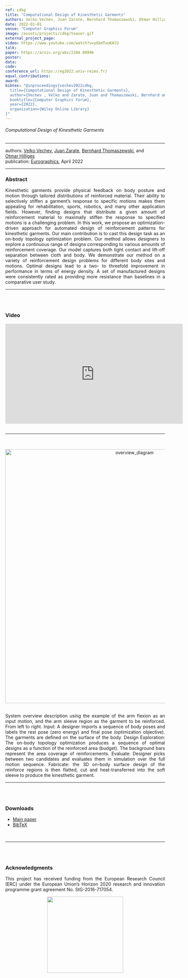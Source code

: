 ```yaml
---
ref: cdkg
title: "Computational Design of Kinesthetic Garments"
authors: Velko Vechev, Juan Zarate, Bernhard Thomaszewski, Otmar Hilliges
date: 2022-01-01
venue: "Computer Graphics Forum"
image: /assets/projects/cdkg/teaser.gif
external_project_page: 
video: https://www.youtube.com/watch?v=yGkmTuoKAlU
talk: 
paper: https://arxiv.org/abs/2204.09996
poster: 
data: 
code: 
conference_url: https://eg2022.univ-reims.fr/
equal_contributions: 
award: 
bibtex: "@inproceedings{vechev2022cdkg,
  title={Computational Design of Kinesthetic Garments},
  author={Vechev , Velko and Zarate, Juan and Thomaszewski, Bernhard and Hilliges, Otmar},
  booktitle={Computer Graphics Forum},
  year={2022},
  organization={Wiley Online Library}
}"
---
```


<h6>Computational Design of Kinesthetic Garments</h6>
<hr />

<div class="fullcol">
    <div class="teaser-info-projectpage">
            <span class="normalcap">authors:</span>
            <span class="authorcap">
                <nobr><a href="/people/vechev/" title="Velko Vechev">Velko Vechev</a>, </nobr>
                <nobr><a href="/people/jzarate//" title="Juan Zarate">Juan Zarate</a>, </nobr>
                <nobr><a href="https://n.ethz.ch/~bthomasz" title="Bernhard Thomaszewski">Bernhard Thomaszewski</a>, </nobr>
        and
                <nobr><a href="/people/hilliges/" title="Otmar Hilliges">Otmar Hilliges</a> </nobr>
            </span>
            <br/>
            <span class="normalcap"><nobr>publication: </nobr></span>
            <span class="authorcap">
                <a class="a-text-ext" href="https://eg2022.univ-reims.fr/" target="_blank" title="Eurographics 2022">Eurographics</a>, April 2022
            </span>
    <br/>
        <hr />
    </div>
</div>

<div class="fullcol">
    <h3>Abstract</h3>
    <p align="justify">
    Kinesthetic garments provide physical feedback on body posture and motion through tailored distributions of reinforced
material. Their ability to selectively stiffen a garment’s response to specific motions makes them appealing for rehabilitation,
sports, robotics, and many other application fields. However, finding designs that distribute a given amount of reinforcement
material to maximally stiffen the response to specified motions is a challenging problem. In this work, we propose an
optimization-driven approach for automated design of reinforcement patterns for kinesthetic garments. Our main contribution
is to cast this design task as an on-body topology optimization problem. Our method allows designers to explore a continuous
range of designs corresponding to various amounts of reinforcement coverage. Our model captures both tight contact and
lift-off separation between cloth and body. We demonstrate our method on a variety of reinforcement design problems for
different body sites and motions. Optimal designs lead to a two- to threefold improvement in performance in terms of energy
density. A set of manufactured designs were consistently rated as providing more resistance than baselines in a comparative
user study. <hr />
    <br/>
    <br/>
</div>


<div class="fullcol">
<h3>Video</h3>
    <div class="video" align="center">
    <iframe width="560" height="315" src="https://www.youtube.com/embed/yGkmTuoKAlU" title="YouTube video player" frameborder="0" allow="accelerometer; autoplay; clipboard-write; encrypted-media; gyroscope; picture-in-picture" allowfullscreen></iframe>
    </div>
    <br/>
    <hr />
    <br/>
    <br/>
</div>




 
<div class="fullcol"  align="center">
    <img width="800" src="<?php ait_root_dir();?>projects/2022/cdkg/pipeline.png" alt="overview_diagram" />
    <div class="fullcol">
        <p align="justify">
            <span class="figurecap">
            <br/>
System overview description using the example of the arm flexion as an input motion, and the arm sleeve region as the garment
to be reinforced. From left to right. Input: A designer imports a sequence of body poses and labels the rest pose (zero energy) and final
pose (optimization objective). The garments are defined on the surface of the body. Design Exploration: The on-body topology optimization
produces a sequence of optimal designs as a function of the reinforced area (budget). The background bars represent the area coverage of
reinforcements. Evaluate: Designer picks between two candidates and evaluates them in simulation over the full motion sequence. Fabricate:
the 3D on-body surface design of the reinforce regions is then flatted, cut and heat-transferred into the soft sleeve to produce the kinesthetic garment.
            </span>
        </p>
        <hr />
        <br/>
        <br/>
    </div>
</div>




<div class="fullcol">
 <h3>Downloads</h3>
    <ul class="linklist">
        <li class="a-pdf"><a title="PDF" href="https://arxiv.org/abs/2204.09996" target="_blank">Main paper</a></li>
        <li class="a-bib"><a title="BibTex" href="<?php ait_root_dir();?>projects/2022/cdkg/cdkg.bib">BibTeX</a></li>
    </ul>
    <br/>
    <hr />
    <br/>
    <br/>
</div>




<div class="fullcol">
    <h3>Acknowledgments</h3>
    <p align="justify">
    This project has received funding from the European Research Council (ERC) under the European Union’s Horizon 2020 research and innovation programme grant agreement No. StG-2016-717054.
    </p>
    <center>
    <img width="240px" src="<?php ait_root_dir();?>ERC.jpg" />
    </center>
</div>

